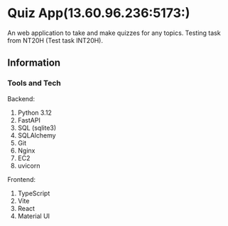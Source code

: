 # Quiz App(13.60.96.236:5173:)
An web application to take and make quizzes for any topics. Testing task from NT20H (Test task INT20H).

## Information

### Tools and Tech

Backend:
1. Python 3.12
2. FastAPI
3. SQL (sqlite3)
4. SQLAlchemy
5. Git
6. Nginx
7. EC2
8. uvicorn

Frontend:
1. TypeScript
2. Vite
3. React
4. Material UI
